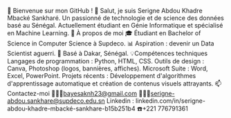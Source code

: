 🌟 Bienvenue sur mon GitHub !
👋 Salut, je suis Serigne Abdou Khadre Mbacké Sankharé.
  Un passionné de technologie et de science des données basé au Sénégal.
  Actuellement étudiant en Génie Informatique et spécialisé en Machine Learning.
🚀 À propos de moi
🎓 Étudiant en Bachelor of Science in Computer Science à Supdeco.
📊 Aspiration : devenir un Data Scientist aguerri.
📍 Basé à Dakar, Sénégal.
💡Compétences techniques
  Langages de programmation : Python, HTML, CSS.
  Outils de design : Canva, Photoshop (logos, bannières, affiches).
  Microsoft Suite : Word, Excel, PowerPoint.
  Projets récents : Développement d'algorithmes d'apprentissage automatique et création de contenus visuels attrayants.
📫 Contactez-moi
  👨🏾‍💻bayesaknh23@gmail.com
  👨🏾‍💻serigne-abdou.sankhare@supdeco.edu.sn
  Linkedin : linkedin.com/in/serigne-abdou-khadre-mbacké-sankhare-b15b251b4
  ☎️+221 776791361


<!---
digit-gost/digit-gost is a ✨ special ✨ repository because its `README.md` (this file) appears on your GitHub profile.
You can click the Preview link to take a look at your changes.
--->
